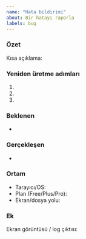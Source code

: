 ```yaml
---
name: "Hata bildirimi"
about: Bir hatayı raporla
labels: bug
---
```


### Özet
Kısa açıklama:

### Yeniden üretme adımları
1.
2.
3.

### Beklenen
-

### Gerçekleşen
-

### Ortam
- Tarayıcı/OS:
- Plan (Free/Plus/Pro):
- Ekran/dosya yolu:

### Ek
Ekran görüntüsü / log çıktısı:
